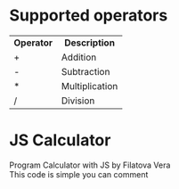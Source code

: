 

# Supported operators

<table>
  <tr align="center">
    <td><b>Operator</b></td>
    <td><b>Description</b></td>
  </tr>
  
   

  <tr align="left">
    <td>+</td>
    <td>Addition</td>
  </tr>
  <tr align="left">
    <td>-</td>
    <td>Subtraction</td>
  </tr>
  <tr align="left">
    <td>*</td>
    <td>Multiplication</td>
  </tr>
  <tr align="left">
    <td>/</td>
    <td>Division</td>
  </tr>
  
</table>

# JS Calculator
Program Calculator with JS 
by Filatova Vera  
This code is simple you can comment  
